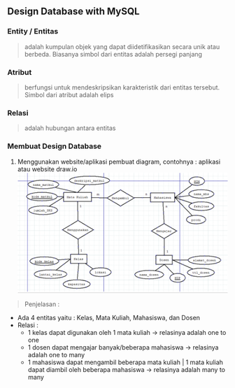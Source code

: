 ## Design Database with MySQL
### Entity / Entitas
>adalah kumpulan objek yang dapat diidetifikasikan secara unik atau berbeda. Biasanya simbol dari entitas adalah persegi panjang
### Atribut
>berfungsi untuk mendeskripsikan karakteristik dari entitas tersebut. Simbol dari atribut adalah elips
### Relasi
>adalah hubungan antara entitas
### Membuat Design Database
1. Menggunakan website/aplikasi pembuat diagram, contohnya : aplikasi atau website draw.io
![membuat flowchart](week-05-pict01.png)
>Penjelasan :
- Ada 4 entitas yaitu : Kelas, Mata Kuliah, Mahasiswa, dan Dosen
- Relasi : 
  - 1 kelas dapat digunakan oleh 1 mata kuliah -> relasinya adalah one to one
  - 1 dosen dapat mengajar banyak/beberapa mahasiswa -> relasinya adalah one to many
  - 1 mahasiswa dapat mengambil beberapa mata kuliah | 1 mata kuliah dapat diambil oleh beberapa mahasiswa -> relasinya adalah many to many
